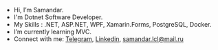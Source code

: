 - Hi, I’m Samandar.
- I'm Dotnet Software Developer.
- My Skills :  .NET, ASP.NET, WPF, Xamarin.Forms, PostgreSQL, Docker.
- I’m currently learning MVC.
- Connect with me: <a href="https://t.me/samandarlcl">Telegram</a>, <a href="https://www.linkedin.com/in/samandar-abdunazarov">Linkedin</a>, samandar.lcl@mail.ru
